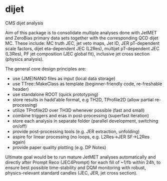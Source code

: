 # dijet
CMS dijet analysis

Aim of this package is to consolidate multiple analyses done with JetMET and ZeroBias primary data sets together with the corresponding QCD dijet MC. These include: MC truth JEC, jet veto maps, Jet ID, JER pT-dependent scale factors, dijet eta-dependent JEC (L2Res), multijet pT-dependent JEC (L3Res), PF jet composition (JEC global fit), inclusive jet cross section (physics analysis).

The general core design principles are:
- use (JME)NANO files as input (local data storage)
- use TTree::MakeClass as template (beginner-friendly code, re-freshable header)
- use standalone ROOT (quick prototyping)
- store results in hadd'able format, e.g TH2D, TProfile2D (allow partial re-processing)
- utilize TProfile2D over TH3D whenever possible (fast and small)
- combine triggers and eras in post-processing (superfast iteration)
- store each analysis in separate folder (parallel development, switching on/off)
- provide post-processing tools (e.g. JER extraction, unfolding)
- aspire for linear processing (no loops, e.g. L2Res->JER SF->L2Res again)
- provide paper quality plotting (e.g. DP Notes)

Ultimate goal would be to run mature JetMET analyses automatically and directly after Prompt Reco (JEC4Prompt) for each fill of ~1/fb within 24h, to ensure best possible time-stability and DQM monitoring with robust, physics-relevant standard candles (JEC, JER, jet cross section).